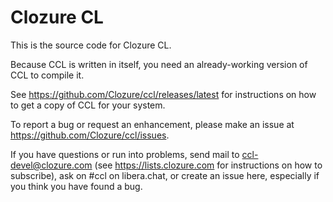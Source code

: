 # Clozure CL

This is the source code for Clozure CL.

Because CCL is written in itself, you need an already-working version
of CCL to compile it.

See https://github.com/Clozure/ccl/releases/latest for instructions
on how to get a copy of CCL for your system.

To report a bug or request an enhancement, please make an issue at
https://github.com/Clozure/ccl/issues.

If you have questions or run into problems, send mail to
ccl-devel@clozure.com (see https://lists.clozure.com for instructions
on how to subscribe), ask on #ccl on libera.chat, or create an
issue here, especially if you think you have found a bug.
